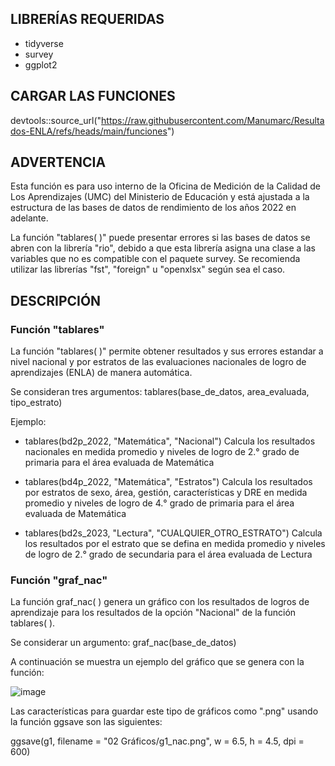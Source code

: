 ## LIBRERÍAS REQUERIDAS 

- tidyverse
- survey
- ggplot2

## CARGAR LAS FUNCIONES

devtools::source_url("https://raw.githubusercontent.com/Manumarc/Resultados-ENLA/refs/heads/main/funciones")

## ADVERTENCIA

Esta función es para uso interno de la Oficina de Medición de la Calidad de Los Aprendizajes (UMC) del Ministerio de Educación y está ajustada a la estructura de las bases de datos de rendimiento de los años 2022 en adelante.

La función "tablares( )" puede presentar errores si las bases de datos se abren con la librería "rio", debido a que esta librería asigna una clase a las variables que no es compatible con el paquete survey. Se recomienda utilizar las librerías "fst", "foreign" u "openxlsx" según sea el caso.

## DESCRIPCIÓN

### Función "tablares"
La función "tablares( )" permite obtener resultados y sus errores estandar a nivel nacional y por estratos de las evaluaciones nacionales de logro de aprendizajes (ENLA) de manera automática.

Se consideran tres argumentos: tablares(base_de_datos, area_evaluada, tipo_estrato)

Ejemplo:

- tablares(bd2p_2022, "Matemática", "Nacional")  Calcula los resultados nacionales en medida promedio y niveles de logro de 2.° grado de primaria para el área evaluada de Matemática 

- tablares(bd4p_2022, "Matemática", "Estratos")  Calcula los resultados por estratos de sexo, área, gestión, características y DRE en medida promedio y niveles de logro de 4.° grado de primaria para el área evaluada de Matemática 

- tablares(bd2s_2023, "Lectura", "CUALQUIER_OTRO_ESTRATO")  Calcula los resultados por el estrato que se defina en medida promedio y niveles de logro de 2.° grado de secundaria para el área evaluada de Lectura 

### Función "graf_nac"

La función graf_nac( ) genera un gráfico con los resultados de logros de aprendizaje para los resultados de la opción "Nacional" de la función tablares( ).

Se considerar un argumento: graf_nac(base_de_datos)

A continuación se muestra un ejemplo del gráfico que se genera con la función:

![image](https://github.com/user-attachments/assets/c3141aed-c6e4-4676-b4db-c1807ae4fa9c)

Las características para guardar este tipo de gráficos como ".png" usando la función ggsave son las siguientes: 

ggsave(g1,
         filename = "02 Gráficos/g1_nac.png",
         w = 6.5,
         h = 4.5,
         dpi = 600)





